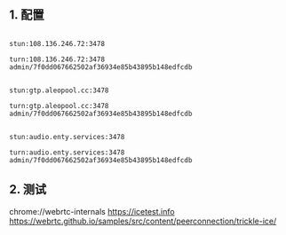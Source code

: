 ## 1. 配置

```

stun:108.136.246.72:3478

turn:108.136.246.72:3478
admin/7f0dd067662502af36934e85b43895b148edfcdb


stun:gtp.aleopool.cc:3478

turn:gtp.aleopool.cc:3478
admin/7f0dd067662502af36934e85b43895b148edfcdb


stun:audio.enty.services:3478

turn:audio.enty.services:3478
admin/7f0dd067662502af36934e85b43895b148edfcdb

```

## 2. 测试
chrome://webrtc-internals
https://icetest.info
https://webrtc.github.io/samples/src/content/peerconnection/trickle-ice/